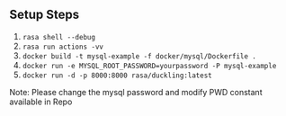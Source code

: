 ## Setup Steps

1. `rasa shell --debug`
2. `rasa run actions -vv`
3. `docker build -t mysql-example -f docker/mysql/Dockerfile .`   
3. `docker run -e MYSQL_ROOT_PASSWORD=yourpassword -P mysql-example`
4. `docker run -d -p 8000:8000 rasa/duckling:latest`

Note: Please change the mysql password and modify PWD constant available in Repo